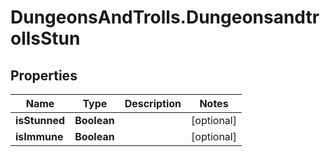 # DungeonsAndTrolls.DungeonsandtrollsStun

## Properties

Name | Type | Description | Notes
------------ | ------------- | ------------- | -------------
**isStunned** | **Boolean** |  | [optional] 
**isImmune** | **Boolean** |  | [optional] 


